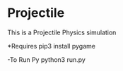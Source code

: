 # Projectile
This is a Projectile Physics simulation

*Requires
pip3 install pygame

-To Run Py
python3 run.py
